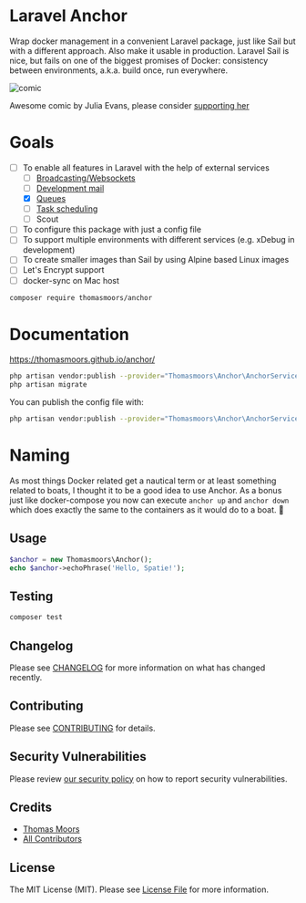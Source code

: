 # Laravel Anchor

Wrap docker management in a convenient Laravel package, just like Sail but with a different approach. Also make it usable in production. Laravel Sail is nice, but fails on one of the biggest promises of Docker: consistency between environments, a.k.a. build once, run everywhere. 

![comic](https://wizardzines.com/comics/why-containers/why-containers.png "Why containers")

Awesome comic by Julia Evans, please consider [supporting her](https://wizardzines.com/zines/containers/)


# Goals

- [ ] To enable all features in Laravel with the help of external services
  - [ ] [Broadcasting/Websockets](https://github.com/beyondcode/laravel-websockets)
  - [ ] [Development mail](https://github.com/mailhog/MailHog)
  - [x] [Queues](https://redis.io/)
  - [ ] [Task scheduling](https://hub.docker.com/r/willfarrell/crontab)
  - [ ] Scout
- [ ] To configure this package with just a config file
- [ ] To support multiple environments with different services (e.g. xDebug in development)
- [ ] To create smaller images than Sail by using Alpine based Linux images
- [ ] Let's Encrypt support
- [ ] docker-sync on Mac host

```bash
composer require thomasmoors/anchor
```

# Documentation

https://thomasmoors.github.io/anchor/
```bash
php artisan vendor:publish --provider="Thomasmoors\Anchor\AnchorServiceProvider" --tag="anchor-migrations"
php artisan migrate
```

You can publish the config file with:
```bash
php artisan vendor:publish --provider="Thomasmoors\Anchor\AnchorServiceProvider" --tag="anchor-config"
```


# Naming

As most things Docker related get a nautical term or at least something related to boats, I thought it to be a good idea to use Anchor. As a bonus just like docker-compose you now can execute `anchor up` and `anchor down` which does exactly the same to the containers as it would do to a boat. 🙂
## Usage

```php
$anchor = new Thomasmoors\Anchor();
echo $anchor->echoPhrase('Hello, Spatie!');
```

## Testing

```bash
composer test
```

## Changelog

Please see [CHANGELOG](CHANGELOG.md) for more information on what has changed recently.

## Contributing

Please see [CONTRIBUTING](.github/CONTRIBUTING.md) for details.

## Security Vulnerabilities

Please review [our security policy](../../security/policy) on how to report security vulnerabilities.

## Credits

- [Thomas Moors](https://github.com/thomasmoors)
- [All Contributors](../../contributors)

## License

The MIT License (MIT). Please see [License File](LICENSE.md) for more information.
